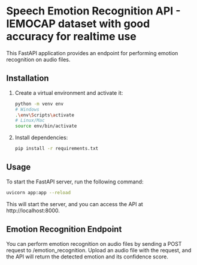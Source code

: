 # Speech Emotion Recognition API - IEMOCAP dataset with good accuracy for realtime use

This FastAPI application provides an endpoint for performing emotion recognition on audio files.

## Installation

1. Create a virtual environment and activate it:
    ```bash
    python -m venv env
    # Windows
    .\env\Scripts\activate
    # Linux/Mac
    source env/bin/activate
    ```

2. Install dependencies:
    ```bash
    pip install -r requirements.txt
    ```

## Usage

To start the FastAPI server, run the following command:
```bash
uvicorn app:app --reload
```

This will start the server, and you can access the API at http://localhost:8000.

## Emotion Recognition Endpoint
You can perform emotion recognition on audio files by sending a POST request to /emotion_recognition. Upload an audio file with the request, and the API will return the detected emotion and its confidence score.
